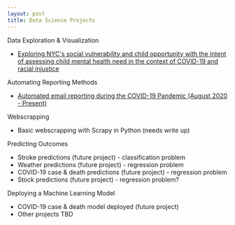 ```yaml
---
layout: post  
title: Data Science Projects  
---
```


Data Exploration & Visualization
- [Exploring NYC's social vulnerability and child opportunity with the intent of assessing child mental health need in the context of COVID-19 and racial injustice](https://jensennhu.github.io/2020/05/29/MH_Needs/)

Automating Reporting Methods
- [Automated email reporting during the COVID-19 Pandemic (August 2020 - Present)](https://jensennhu.github.io//2020/09/14/COVID19_Email_Report/)

Webscrapping 
- Basic webscrapping with Scrapy in Python (needs write up)

Predicting Outcomes
- Stroke predictions (future project) - classification problem
- Weather predictions (future project) - regression problem
- COVID-19 case & death predictions (future project) - regression problem
- Stock predictions (future project) - regression problem?

Deploying a Machine Learning Model
- COVID-19 case & death model deployed (future project)
- Other projects TBD
